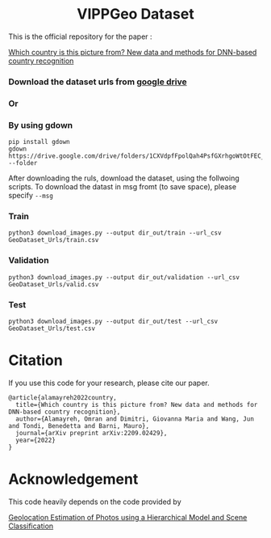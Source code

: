 <h1 align="center">VIPPGeo Dataset</h1>

This is the official repository for the paper : 

[Which country is this picture from? New data and methods for DNN-based country recognition](https://arxiv.org/pdf/2209.02429.pdf) 


### Download the dataset urls from [google drive](https://drive.google.com/drive/folders/1CXVdpfFpolQah4PsfGXrhgoWtOtFEC__?usp=sharing)

### Or 
### By using gdown

```
pip install gdown
gdown https://drive.google.com/drive/folders/1CXVdpfFpolQah4PsfGXrhgoWtOtFEC__ --folder
```

After downloading the ruls, download the dataset, using the follwoing scripts. 
To download the datast in msg fromt (to save space), please specify ``` --msg ```
&nbsp;
### Train 
    python3 download_images.py --output dir_out/train --url_csv GeoDataset_Urls/train.csv 

### Validation
    python3 download_images.py --output dir_out/validation --url_csv GeoDataset_Urls/valid.csv  
### Test 
    python3 download_images.py --output dir_out/test --url_csv GeoDataset_Urls/test.csv 

# Citation

If you use this code for your research, please cite our paper.

```
@article{alamayreh2022country,
  title={Which country is this picture from? New data and methods for DNN-based country recognition},
  author={Alamayreh, Omran and Dimitri, Giovanna Maria and Wang, Jun and Tondi, Benedetta and Barni, Mauro},
  journal={arXiv preprint arXiv:2209.02429},
  year={2022}
}

```

# Acknowledgement 

This code heavily depends on the code provided by 

[Geolocation Estimation of Photos using a Hierarchical Model and Scene Classification](https://github.com/TIBHannover/GeoEstimation) 
